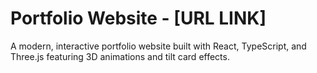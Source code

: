 # Portfolio Website - [URL LINK]

A modern, interactive portfolio website built with React, TypeScript, and Three.js featuring 3D animations and tilt card effects.

